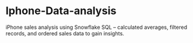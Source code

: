 # Iphone-Data-analysis
iPhone sales analysis using Snowflake SQL – calculated averages, filtered records, and ordered sales data to gain insights.
